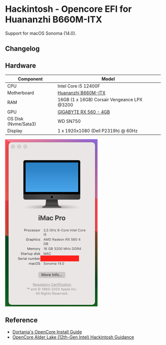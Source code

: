 # Hackintosh - Opencore EFI for Huananzhi B660M-ITX

Support for macOS Sonoma (14.0).

## Changelog

## Hardware

| **Component**        | **Model**                                                                                   |
| -------------------- | ------------------------------------------------------------------------------------------- |
| CPU                  | Intel Core i5 12400F                                                                        |
| Motherboard          | [Huananzhi B660M-ITX](http://www.huananzhi.com/en/more.php?lm=10&id=640)                    |
| RAM                  | 16GB (1 x 16GB) Corsair Vengeance LPX @3200                                                 |
| GPU                  | [GIGABYTE RX 560 - 4GB](https://www.gigabyte.com/vn/Graphics-Card/GV-RX560OC-4GD-rev-10#kf) |
| OS Disk (Nvme/Sata3) | WD SN750                                                                                    |
| Display              | 1 x 1920x1080 (Dell P2319h) @ 60Hz                                                          |

![Sonoma](./doc/images/sonoma.png)

## Reference

- [Dortania's OpenCore Install Guide](https://dortania.github.io/OpenCore-Install-Guide/)
- [OpenCore Alder Lake (12th-Gen Intel) Hackintosh Guidance](https://www.reddit.com/r/hackintosh/comments/sp1zgv/opencore_alder_lake_12thgen_intel_hackintosh/)
